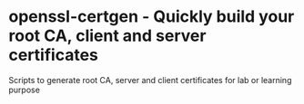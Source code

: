 # openssl-certgen - Quickly build your root CA, client and server certificates
Scripts to generate root CA, server and client certificates for lab or learning purpose
